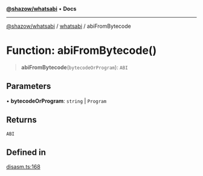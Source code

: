 [**@shazow/whatsabi**](../../../README.md) • **Docs**

***

[@shazow/whatsabi](../../../globals.md) / [whatsabi](../README.md) / abiFromBytecode

# Function: abiFromBytecode()

> **abiFromBytecode**(`bytecodeOrProgram`): `ABI`

## Parameters

• **bytecodeOrProgram**: `string` \| `Program`

## Returns

`ABI`

## Defined in

[disasm.ts:168](https://github.com/shazow/whatsabi/blob/main/src/disasm.ts#L168)
